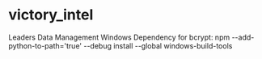 # victory_intel
Leaders Data Management
Windows Dependency for bcrypt:
npm --add-python-to-path='true' --debug install --global windows-build-tools